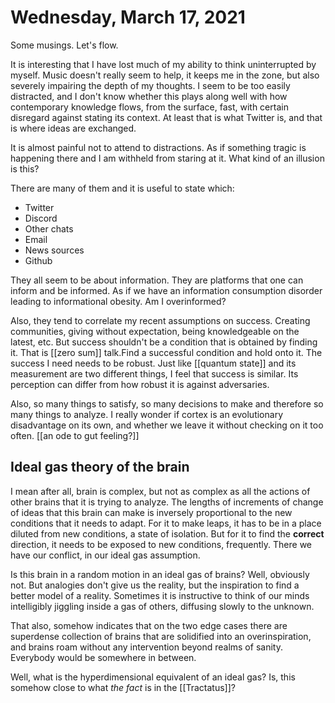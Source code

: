 # Wednesday, March 17, 2021

Some musings. Let's flow.

It is interesting that I have lost much of my ability to think uninterrupted by myself. Music doesn't really seem to help, it keeps me in the zone, but also severely impairing the depth of my thoughts. I seem to be too easily distracted, and I don't know whether this plays along well with how contemporary knowledge flows, from the surface, fast, with certain disregard against stating its context. At least that is what Twitter is, and that is where ideas are exchanged. 

It is almost painful not to attend to distractions. As if something tragic is
happening there and I am withheld from staring at it. What kind of an illusion is this? 

There are many of them and it is useful to state which:

- Twitter
- Discord
- Other chats
- Email
- News sources 
- Github

They all seem to be about information. They are platforms that one can inform and be informed. As if we have an information consumption disorder leading to informational obesity. Am I overinformed?

Also, they tend to correlate my recent assumptions on success. Creating communities, giving without expectation, being knowledgeable on the latest, etc. But success shouldn't be a condition that is obtained by finding it. That is [[zero sum]] talk.Find a successful condition and hold onto it. The success I need needs to be robust. Just like [[quantum state]] and its measurement are two different things, I feel that success is similar. Its perception can differ from how robust it is against adversaries. 

Also, so many things to satisfy, so many decisions to make and therefore so many things to analyze. I really wonder if cortex is an evolutionary disadvantage on its own, and whether we leave it without checking on it too often. [[an ode to gut feeling?]]

## Ideal gas theory of the brain

I mean after all, brain is complex, but not as complex as all the actions of other brains that it is trying to analyze. The lengths of increments of change of ideas that this brain can make is inversely proportional to the new conditions that it needs to adapt. For it to make leaps, it has to be in a place diluted from new conditions, a state of isolation. But for it to find the **correct** direction, it needs to be exposed to new conditions, frequently. There we have our conflict, in our ideal gas assumption.

Is this brain in a random motion in an ideal gas of brains? Well, obviously not. 
But analogies don't give us the reality, but the inspiration to find a better model of a reality. Sometimes it is instructive to think of our minds intelligibly jiggling inside a gas of others, diffusing slowly to the unknown.

That also, somehow indicates that on the two edge cases there are superdense collection of brains that are solidified into an overinspiration, and brains roam without any intervention beyond realms of sanity. Everybody would be somewhere in between. 

Well, what is the hyperdimensional equivalent of an ideal gas? 
Is, this somehow close to what *the fact* is in the [[Tractatus]]?   



